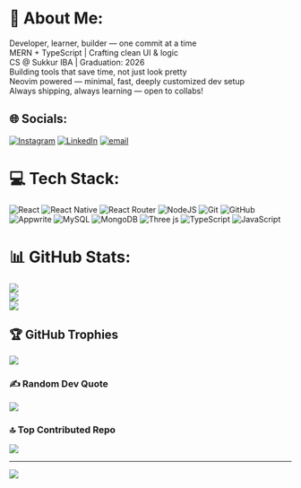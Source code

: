 # 💫 About Me:
Developer, learner, builder — one commit at a time<br>MERN + TypeScript | Crafting clean UI & logic<br>CS @ Sukkur IBA | Graduation: 2026<br>Building tools that save time, not just look pretty<br>Neovim powered — minimal, fast, deeply customized dev setup<br>Always shipping, always learning — open to collabs!


## 🌐 Socials:
[![Instagram](https://img.shields.io/badge/Instagram-%23E4405F.svg?logo=Instagram&logoColor=white)](https://instagram.com/usamamangi.gm) [![LinkedIn](https://img.shields.io/badge/LinkedIn-%230077B5.svg?logo=linkedin&logoColor=white)](https://linkedin.com/in/usama-mangi) [![email](https://img.shields.io/badge/Email-D14836?logo=gmail&logoColor=white)](mailto:usamamangi.fl@gmail.com) 

# 💻 Tech Stack:
![React](https://img.shields.io/badge/react-%2320232a.svg?style=for-the-badge&logo=react&logoColor=%2361DAFB) ![React Native](https://img.shields.io/badge/react_native-%2320232a.svg?style=for-the-badge&logo=react&logoColor=%2361DAFB) ![React Router](https://img.shields.io/badge/React_Router-CA4245?style=for-the-badge&logo=react-router&logoColor=white) ![NodeJS](https://img.shields.io/badge/node.js-6DA55F?style=for-the-badge&logo=node.js&logoColor=white) ![Git](https://img.shields.io/badge/git-%23F05033.svg?style=for-the-badge&logo=git&logoColor=white) ![GitHub](https://img.shields.io/badge/github-%23121011.svg?style=for-the-badge&logo=github&logoColor=white) ![Appwrite](https://img.shields.io/badge/Appwrite-%23FD366E.svg?style=for-the-badge&logo=appwrite&logoColor=white) ![MySQL](https://img.shields.io/badge/mysql-4479A1.svg?style=for-the-badge&logo=mysql&logoColor=white) ![MongoDB](https://img.shields.io/badge/MongoDB-%234ea94b.svg?style=for-the-badge&logo=mongodb&logoColor=white) ![Three js](https://img.shields.io/badge/threejs-black?style=for-the-badge&logo=three.js&logoColor=white) ![TypeScript](https://img.shields.io/badge/typescript-%23007ACC.svg?style=for-the-badge&logo=typescript&logoColor=white) ![JavaScript](https://img.shields.io/badge/javascript-%23323330.svg?style=for-the-badge&logo=javascript&logoColor=%23F7DF1E)
# 📊 GitHub Stats:
![](https://github-readme-stats.vercel.app/api?username=UsamaGM&theme=dark&hide_border=false&include_all_commits=true&count_private=false)<br/>
![](https://nirzak-streak-stats.vercel.app/?user=UsamaGM&theme=dark&hide_border=false)<br/>
![](https://github-readme-stats.vercel.app/api/top-langs/?username=UsamaGM&theme=dark&hide_border=false&include_all_commits=true&count_private=false&layout=compact)

## 🏆 GitHub Trophies
![](https://github-profile-trophy.vercel.app/?username=UsamaGM&theme=radical&no-frame=false&no-bg=true&margin-w=4)

### ✍️ Random Dev Quote
![](https://quotes-github-readme.vercel.app/api?type=horizontal&theme=radical)

### 🔝 Top Contributed Repo
![](https://github-contributor-stats.vercel.app/api?username=UsamaGM&limit=5&theme=dark&combine_all_yearly_contributions=true)

---
[![](https://visitcount.itsvg.in/api?id=UsamaGM&icon=0&color=0)](https://visitcount.itsvg.in)

<!-- Proudly created with GPRM ( https://gprm.itsvg.in ) -->
